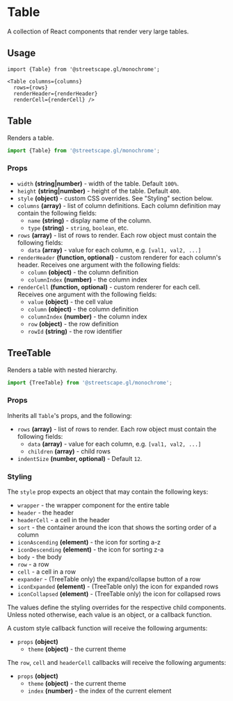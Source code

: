 # Table

A collection of React components that render very large tables.

## Usage

    import {Table} from '@streetscape.gl/monochrome';

    <Table columns={columns}
      rows={rows}
      renderHeader={renderHeader}
      renderCell={renderCell} />

## Table

Renders a table.

```js
import {Table} from '@streetscape.gl/monochrome';
```

### Props

- `width` **(string|number)** - width of the table. Default `100%`.
- `height` **(string|number)** - height of the table. Default `400`.
- `style` **(object)** - custom CSS overrides. See "Styling" section below.
- `columns` **(array)** - list of column definitions. Each column definition may contain the following fields:
    + `name` **(string)** - display name of the column.
    + `type` **(string)** - `string`, `boolean`, etc.
- `rows` **(array)** - list of rows to render. Each row object must contain the following fields:
    + `data` **(array)** - value for each column, e.g. `[val1, val2, ...]`
- `renderHeader` **(function, optional)** - custom renderer for each column's header. Receives one argument with the following fields:
    + `column` **(object)** - the column definition
    + `columnIndex` **(number)** - the column index
- `renderCell` **(function, optional)** - custom renderer for each cell. Receives one argument with the following fields:
    + `value` **(object)** - the cell value
    + `column` **(object)** - the column definition
    + `columnIndex` **(number)** - the column index
    + `row` **(object)** - the row definition
    + `rowId` **(string)** - the row identifier


## TreeTable

Renders a table with nested hierarchy.

```js
import {TreeTable} from '@streetscape.gl/monochrome';
```

### Props

Inherits all `Table`'s props, and the following:

- `rows` **(array)** - list of rows to render. Each row object must contain the following fields:
    + `data` **(array)** - value for each column, e.g. `[val1, val2, ...]`
    + `children` **(array)** - child rows
- `indentSize` **(number, optional)** - Default `12`.

### Styling

The `style` prop expects an object that may contain the following keys:

- `wrapper` - the wrapper component for the entire table
- `header` - the header
- `headerCell` - a cell in the header
- `sort` - the container around the icon that shows the sorting order of a column
- `iconAscending` **(element)** - the icon for sorting a-z
- `iconDescending` **(element)** - the icon for sorting z-a
- `body` - the body
- `row` - a row
- `cell` - a cell in a row
- `expander` - (TreeTable only) the expand/collapse button of a row
- `iconExpanded` **(element)** - (TreeTable only) the icon for expanded rows
- `iconCollapsed` **(element)** - (TreeTable only) the icon for collapsed rows

The values define the styling overrides for the respective child components. Unless noted otherwise, each value is an object, or a callback function.

A custom style callback function will receive the following arguments:

* `props` **(object)**
  - `theme` **(object)** - the current theme

The `row`, `cell` and `headerCell` callbacks will receive the following arguments:

* `props` **(object)**
  - `theme` **(object)** - the current theme
  - `index` **(number)** - the index of the current element


